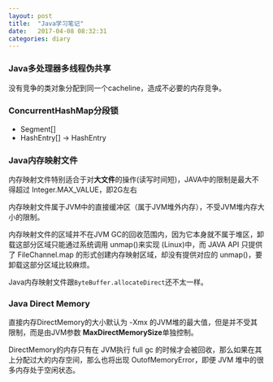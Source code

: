 ```yaml
---
layout: post
title:  "Java学习笔记"
date:   2017-04-08 08:32:31
categories: diary
---
```


### Java多处理器多线程伪共享
没有竞争的类对象分配到同一个cacheline，造成不必要的内存竞争。

### ConcurrentHashMap分段锁
* Segment[]
* HashEntry[] -> HashEntry

### Java内存映射文件
内存映射文件特别适合于对**大文件**的操作(读写时间短)，JAVA中的限制是最大不得超过 Integer.MAX_VALUE，即2G左右

内存映射文件属于JVM中的直接缓冲区（属于JVM堆外内存），不受JVM堆内存大小的限制。

内存映射文件的区域并不在JVM GC的回收范围内，因为它本身就不属于堆区，卸载这部分区域只能通过系统调用 unmap()来实现 (Linux)中，而 JAVA API 只提供了 FileChannel.map 的形式创建内存映射区域，却没有提供对应的 unmap()，要卸载这部分区域比较麻烦。

Java内存映射文件跟`ByteBuffer.allocateDirect`还不太一样。

### Java Direct Memory
直接内存DirectMemory的大小默认为 -Xmx 的JVM堆的最大值，但是并不受其限制，而是由JVM参数 **MaxDirectMemorySize**单独控制。

DirectMemory的内存只有在 JVM执行 full gc 的时候才会被回收，那么如果在其上分配过大的内存空间，那么也将出现 OutofMemoryError，即便 JVM 堆中的很多内存处于空闲状态。
